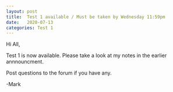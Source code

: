 ```yaml
---
layout: post
title:  Test 1 available / Must be taken by Wednesday 11:59pm
date:   2020-07-13
categories: Test 1
---
```


Hi All,

Test 1 is now available. Please take a look at my notes in the earlier annnouncment.

Post questions to the forum if you have any.

-Mark